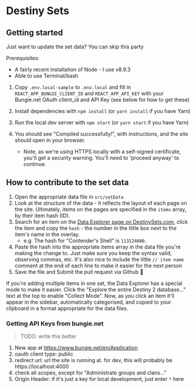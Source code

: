 # Destiny Sets

## Getting started

Just want to update the set data? You can skip this party

Prerequisites:

* A fairly recent installation of Node - I use v8.9.3
* Able to use Terminal/bash

1.  Copy `.env.local-sample` to `.env.local` and fill in
	`REACT_APP_BUNGIE_CLIENT_ID` and `REACT_APP_API_KEY` with your Bungie.net
	OAuth client_id and API Key (see below for how to get these)

2.  Install dependencies with `npm install` (or `yarn install` if you have Yarn)

3.  Run the local dev server with `npm start` (or `yarn start` if you have
    Yarn)

4.  You should see "Compiled successfully!", with instructions, and the site
    should open in your browser.

    * Note, as we're using HTTPS locally with a self-signed certificate, you'll
      get a security warning. You'll need to 'proceed anyway' to continue.

## How to contribute to the set data

1.  Open the appropriate data file in `src/setData`
2.  Look at the structure of the data - it reflects the layout of each page on
    the site. Ultimately, items on the pages are specified in the `items` array,
    by their item hash (ID).
3.  Search for an item on the
    [Data Explorer page on DestinySets.com](https://destinysets.com/data), click
    the item and copy the `hash` - the number in the little box next to the
    item's name in the overlay.
    * e.g. The hash for "Contender's Shell" is `113124080`.
4.  Paste the hash into the appropriate items array in the data file you're
    making the change to. Just make sure you keep the syntax valid, observing
    commas, etc. It's also nice to include the little `// item name` comment at
    the end of each line to make it easier for the next person
5.  Save the file and Submit the pull request via Github 🎉

If you're adding multiple items in one set, the Data Explorer has a special mode
to make it easier. Click the "Explore the entire Destiny 2 database..." text at
the top to enable "Collect Mode". Now, as you click an item it'll appear in the
sidebar, automatically categorised, and copied to your clipboard in a format
appropriate for the data files.

### Getting API Keys from bungie.net

> TODO: write this better

1.  New app at https://www.bungie.net/en/Application
2.  oauth client type: public
3.  redirect url: url the site is running at. for dev, this will probably be
	https://localhost:4000
4.  check all scopes, except for "Administrate groups and clans..."
5.  Origin Header: if it's just a key for local development, just enter `*` here
